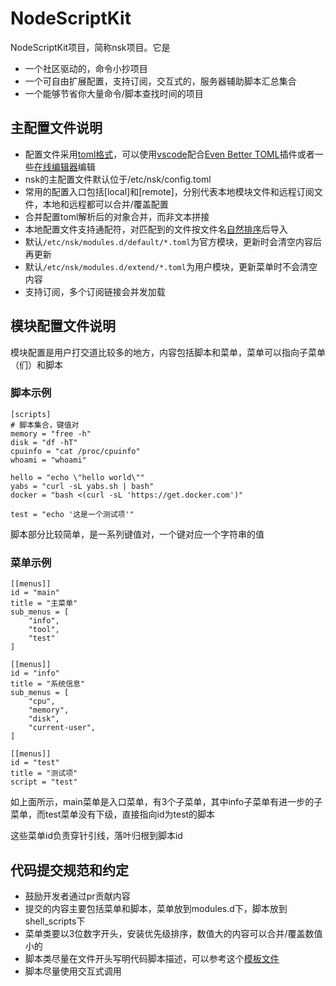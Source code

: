 # NodeScriptKit
NodeScriptKit项目，简称nsk项目。它是
- 一个社区驱动的，命令小抄项目
- 一个可自由扩展配置，支持订阅，交互式的，服务器辅助脚本汇总集合
- 一个能够节省你大量命令/脚本查找时间的项目

## 主配置文件说明
- 配置文件采用[toml格式](https://toml.io/cn/v1.0.0)，可以使用[vscode](https://code.visualstudio.com/)配合[Even Better TOML](https://marketplace.visualstudio.com/items?itemName=tamasfe.even-better-toml)插件或者一些[在线编辑器](https://www.toml-lint.com/)编辑
- nsk的主配置文件默认位于/etc/nsk/config.toml
- 常用的配置入口包括[local]和[remote]，分别代表本地模块文件和远程订阅文件，本地和远程都可以合并/覆盖配置
- 合并配置toml解析后的对象合并，而非文本拼接
- 本地配置文件支持通配符，对匹配到的文件按文件名[自然排序](https://github.com/facette/natsort)后导入
- 默认`/etc/nsk/modules.d/default/*.toml`为官方模块，更新时会清空内容后再更新
- 默认`/etc/nsk/modules.d/extend/*.toml`为用户模块，更新菜单时不会清空内容
- 支持订阅，多个订阅链接会并发加载

## 模块配置文件说明
模块配置是用户打交道比较多的地方，内容包括脚本和菜单，菜单可以指向子菜单（们）和脚本

### 脚本示例
```
[scripts]
# 脚本集合，键值对
memory = "free -h"
disk = "df -hT"
cpuinfo = "cat /proc/cpuinfo"
whoami = "whoami"

hello = "echo \"hello world\""
yabs = "curl -sL yabs.sh | bash"
docker = "bash <(curl -sL 'https://get.docker.com')"

test = "echo '这是一个测试项'"
```

脚本部分比较简单，是一系列键值对，一个键对应一个字符串的值

### 菜单示例

```
[[menus]]
id = "main"
title = "主菜单"
sub_menus = [
    "info",
    "tool",
    "test"
]

[[menus]]
id = "info"
title = "系统信息"
sub_menus = [
    "cpu",
    "memory",
    "disk",
    "current-user",
]

[[menus]]
id = "test"
title = "测试项"
script = "test"
```

如上面所示，main菜单是入口菜单，有3个子菜单，其中info子菜单有进一步的子菜单，而test菜单没有下级，直接指向id为test的脚本

这些菜单id负责穿针引线，落叶归根到脚本id

## 代码提交规范和约定
- 鼓励开发者通过pr贡献内容
- 提交的内容主要包括菜单和脚本，菜单放到modules.d下，脚本放到shell_scripts下
- 菜单类要以3位数字开头，安装优先级排序，数值大的内容可以合并/覆盖数值小的
- 脚本类尽量在文件开头写明代码脚本描述，可以参考这个[模板文件](./shell_scripts/example.v0.0.1.0417.sh)
- 脚本尽量使用交互式调用